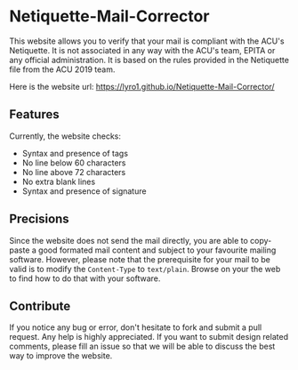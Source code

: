 # Netiquette-Mail-Corrector
This website allows you to verify that your mail is compliant with the ACU's Netiquette. It is not associated in any way with the ACU's team, EPITA or any official administration. It is based on the rules provided in the Netiquette file from the ACU 2019 team.

Here is the website url: https://lyro1.github.io/Netiquette-Mail-Corrector/

## Features

Currently, the website checks:
- Syntax and presence of tags
- No line below 60 characters
- No line above 72 characters
- No extra blank lines
- Syntax and presence of signature

## Precisions

Since the website does not send the mail directly, you are able to copy-paste a good formated mail content and subject to your favourite mailing software. However, please note that the prerequisite for your mail to be valid is to modify the ```Content-Type``` to ```text/plain```. Browse on your the web to find how to do that with your software.

## Contribute

If you notice any bug or error, don't hesitate to fork and submit a pull request. Any help is highly appreciated. If you want to submit design related comments, please fill an issue so that we will be able to discuss the best way to improve the website.
